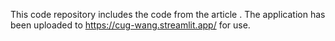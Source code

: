 This code repository includes the code from the article <Soil Physics-Informed Neural Networks to Estimate Bimodal Soil Hydraulic Properties>. The application has been uploaded to https://cug-wang.streamlit.app/ for use.
